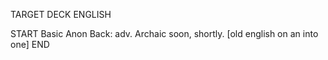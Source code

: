 TARGET DECK
ENGLISH

START
Basic
Anon
Back: adv. Archaic soon, shortly. [old english on an into one]
END
